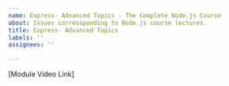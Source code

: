 ```yaml
---
name: Express- Advanced Topics - The Complete Node.js Course
about: Issues corressponding to Node.js course lectures.
title: Express- Advanced Topics
labels: ''
assignees: ''

---
```


[Module Video Link]
